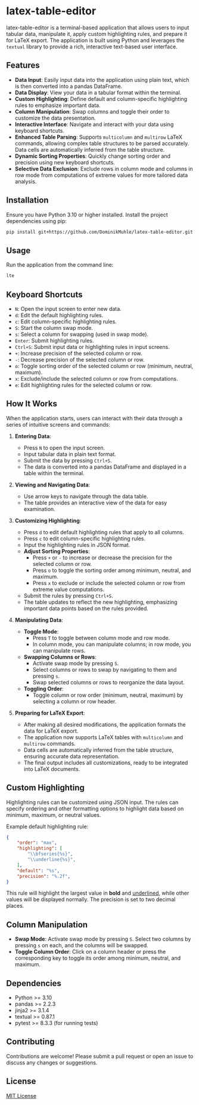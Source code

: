 # latex-table-editor

latex-table-editor is a terminal-based application that allows users to input tabular data, manipulate it, apply custom highlighting rules, and prepare it for LaTeX export. The application is built using Python and leverages the `textual` library to provide a rich, interactive text-based user interface.

## Features

- **Data Input**: Easily input data into the application using plain text, which is then converted into a pandas DataFrame.
- **Data Display**: View your data in a tabular format within the terminal.
- **Custom Highlighting**: Define default and column-specific highlighting rules to emphasize important data.
- **Column Manipulation**: Swap columns and toggle their order to customize the data presentation.
- **Interactive Interface**: Navigate and interact with your data using keyboard shortcuts.
- **Enhanced Table Parsing**: Supports `multicolumn` and `multirow` LaTeX commands, allowing complex table structures to be parsed accurately. Data cells are automatically inferred from the table structure.
- **Dynamic Sorting Properties**: Quickly change sorting order and precision using new keyboard shortcuts.
- **Selective Data Exclusion**: Exclude rows in column mode and columns in row mode from computations of extreme values for more tailored data analysis.

## Installation

Ensure you have Python 3.10 or higher installed. Install the project dependencies using pip:

```bash
pip install git+https://github.com/DominikMuhle/latex-table-editor.git
```

## Usage

Run the application from the command line:

```bash
lte
```

## Keyboard Shortcuts

- `N`: Open the input screen to enter new data.
- `d`: Edit the default highlighting rules.
- `c`: Edit column-specific highlighting rules.
- `S`: Start the column swap mode.
- `s`: Select a column for swapping (used in swap mode).
- `Enter`: Submit highlighting rules.
- `Ctrl+S`: Submit input data or highlighting rules in input screens.
- `+`: Increase precision of the selected column or row.
- `-`: Decrease precision of the selected column or row.
- `o`: Toggle sorting order of the selected column or row (minimum, neutral, maximum).
- `x`: Exclude/include the selected column or row from computations.
- `e`: Edit highlighting rules for the selected column or row.

## How It Works

When the application starts, users can interact with their data through a series of intuitive screens and commands:

1. **Entering Data**:
   - Press `N` to open the input screen.
   - Input tabular data in plain text format.
   - Submit the data by pressing `Ctrl+S`.
   - The data is converted into a pandas DataFrame and displayed in a table within the terminal.

2. **Viewing and Navigating Data**:
   - Use arrow keys to navigate through the data table.
   - The table provides an interactive view of the data for easy examination.

3. **Customizing Highlighting**:
   - Press `d` to edit default highlighting rules that apply to all columns.
   - Press `c` to edit column-specific highlighting rules.
   - Input the highlighting rules in JSON format.
   - **Adjust Sorting Properties**:
     - Press `+` or `-` to increase or decrease the precision for the selected column or row.
     - Press `o` to toggle the sorting order among minimum, neutral, and maximum.
     - Press `x` to exclude or include the selected column or row from extreme value computations.
   - Submit the rules by pressing `Ctrl+S`.
   - The table updates to reflect the new highlighting, emphasizing important data points based on the rules provided.

4. **Manipulating Data**:
   - **Toggle Mode**:
     - Press `T` to toggle between column mode and row mode.
     - In column mode, you can manipulate columns; in row mode, you can manipulate rows.
   - **Swapping Columns or Rows**:
     - Activate swap mode by pressing `S`.
     - Select columns or rows to swap by navigating to them and pressing `s`.
     - Swap selected columns or rows to reorganize the data layout.
   - **Toggling Order**:
     - Toggle column or row order (minimum, neutral, maximum) by selecting a column or row header.

5. **Preparing for LaTeX Export**:
   - After making all desired modifications, the application formats the data for LaTeX export.
   - The application now supports LaTeX tables with `multicolumn` and `multirow` commands.
   - Data cells are automatically inferred from the table structure, ensuring accurate data representation.
   - The final output includes all customizations, ready to be integrated into LaTeX documents.

## Custom Highlighting

Highlighting rules can be customized using JSON input. The rules can specify ordering and other formatting options to highlight data based on minimum, maximum, or neutral values.

Example default highlighting rule:

```json
{
    "order": "max",
    "highlighting": [
        "\\bfseries{%s}",
        "\\underline{%s}",
    ],
    "default": "%s",
    "precision": "%.2f",
}
```

This rule will highlight the largest value in **bold** and <u>underlined</u>, while other values will be displayed normally. The precision is set to two decimal places.

## Column Manipulation

- **Swap Mode**: Activate swap mode by pressing `S`. Select two columns by pressing `s` on each, and the columns will be swapped.
- **Toggle Column Order**: Click on a column header or press the corresponding key to toggle its order among minimum, neutral, and maximum.

## Dependencies

- Python >= 3.10
- pandas >= 2.2.3
- jinja2 >= 3.1.4
- textual >= 0.87.1
- pytest >= 8.3.3 (for running tests)

## Contributing

Contributions are welcome! Please submit a pull request or open an issue to discuss any changes or suggestions.

## License

[MIT License](LICENSE)
